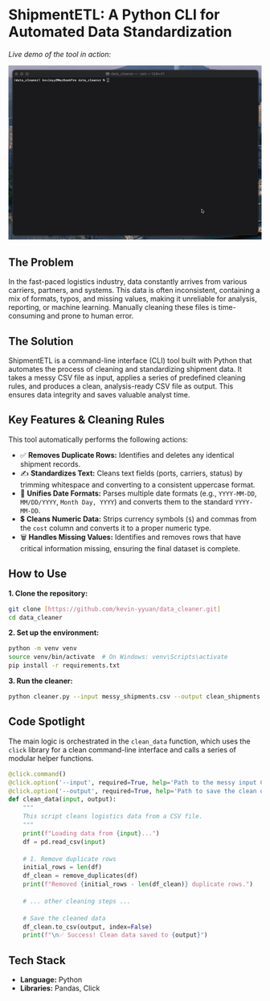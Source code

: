 # ShipmentETL: A Python CLI for Automated Data Standardization

_Live demo of the tool in action:_

![Terminal Demo GIF](demo.gif)

## The Problem

In the fast-paced logistics industry, data constantly arrives from various carriers, partners, and systems. This data is often inconsistent, containing a mix of formats, typos, and missing values, making it unreliable for analysis, reporting, or machine learning. Manually cleaning these files is time-consuming and prone to human error.

## The Solution

ShipmentETL is a command-line interface (CLI) tool built with Python that automates the process of cleaning and standardizing shipment data. It takes a messy CSV file as input, applies a series of predefined cleaning rules, and produces a clean, analysis-ready CSV file as output. This ensures data integrity and saves valuable analyst time.

## Key Features & Cleaning Rules

This tool automatically performs the following actions:

- ✅ **Removes Duplicate Rows:** Identifies and deletes any identical shipment records.
- ✍️ **Standardizes Text:** Cleans text fields (ports, carriers, status) by trimming whitespace and converting to a consistent uppercase format.
- 📅 **Unifies Date Formats:** Parses multiple date formats (e.g., `YYYY-MM-DD`, `MM/DD/YYYY`, `Month Day, YYYY`) and converts them to the standard `YYYY-MM-DD`.
- 💲 **Cleans Numeric Data:** Strips currency symbols (`$`) and commas from the `cost` column and converts it to a proper numeric type.
- 🗑️ **Handles Missing Values:** Identifies and removes rows that have critical information missing, ensuring the final dataset is complete.

## How to Use

**1. Clone the repository:**

```bash
git clone [https://github.com/kevin-yyuan/data_cleaner.git]
cd data_cleaner
```

**2. Set up the environment:**

```bash
python -m venv venv
source venv/bin/activate  # On Windows: venv\Scripts\activate
pip install -r requirements.txt
```

**3. Run the cleaner:**

```bash
python cleaner.py --input messy_shipments.csv --output clean_shipments.csv
```

## Code Spotlight

The main logic is orchestrated in the `clean_data` function, which uses the `click` library for a clean command-line interface and calls a series of modular helper functions.

```python
@click.command()
@click.option('--input', required=True, help='Path to the messy input CSV file.')
@click.option('--output', required=True, help='Path to save the clean output CSV file.')
def clean_data(input, output):
    """
    This script cleans logistics data from a CSV file.
    """
    print(f"Loading data from {input}...")
    df = pd.read_csv(input)

    # 1. Remove duplicate rows
    initial_rows = len(df)
    df_clean = remove_duplicates(df)
    print(f"Removed {initial_rows - len(df_clean)} duplicate rows.")

    # ... other cleaning steps ...

    # Save the cleaned data
    df_clean.to_csv(output, index=False)
    print(f"\n✅ Success! Clean data saved to {output}")
```

## Tech Stack

- **Language:** Python
- **Libraries:** Pandas, Click
